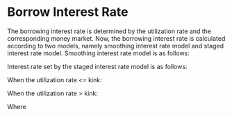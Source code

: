 # Borrow Interest Rate

The borrowing interest rate is determined by the utilization rate and the corresponding money market. Now, the borrowing interest rate is calculated according to two models, namely smoothing interest rate model and staged interest rate model. Smoothing interest rate model is as follows:&#x20;



Interest rate set by the staged interest rate model is as follows:&#x20;

When the utilization rate <= kink:&#x20;



When the utilization rate > kink:



&#x20;Where &#x20;
